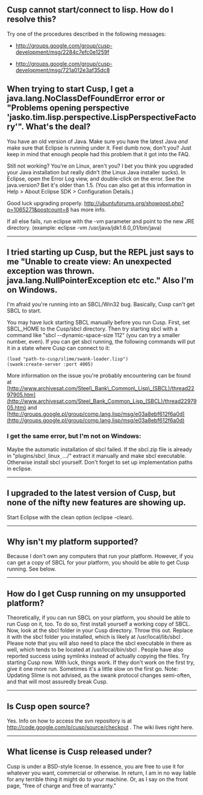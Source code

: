 ## Cusp cannot start/connect to lisp. How do I resolve this? ##
Try one of the procedures described in the following messages:

- http://groups.google.com/group/cusp-development/msg/2284c7efc0e1259f

- http://groups.google.com/group/cusp-development/msg/721a012e3af35dc8

## When trying to start Cusp, I get a java.lang.NoClassDefFoundError error or "Problems opening perspective 'jasko.tim.lisp.perspective.LispPerspectiveFactory'". What's the deal? ##
You have an old version of Java. Make sure you have the latest Java _and_ make sure that Eclipse is running under it.
Feel dumb now, don't you? Just keep in mind that enough people had this problem that it got into the FAQ.

Still not working? You're on Linux, aren't you? I bet you think you upgraded your Java installation but really didn't (the Linux Java installer sucks). In Eclipse, open the Error Log view, and double-click on the error. See the java.version? Bet it's older than 1.5. (You can also get at this information in Help > About Eclipse SDK > Configuration Details.)

Good luck upgrading properly. http://ubuntuforums.org/showpost.php?p=1065271&postcount=8 has more info.

If all else fails, run eclipse with the -vm parameter and point to the new JRE directory. (example: eclipse -vm /usr/java/jdk1.6.0\_01/bin/java)


---



## I tried starting up Cusp, but the REPL just says to me "Unable to create view: An unexpected exception was thrown. java.lang.NullPointerException etc etc." Also I'm on Windows. ##
I'm afraid you're running into an SBCL/Win32 bug. Basically, Cusp can't get SBCL to start.

You may have luck starting SBCL manually before you run Cusp.
First, set SBCL\_HOME to the Cusp/sbcl directory. Then try starting sbcl with a command like "sbcl --dynamic-space-size 112" (you can try a smaller number, even). If you can get sbcl running, the following commands will put it in a state where Cusp can connect to it:

```
(load "path-to-cusp/slime/swank-loader.lisp")
(swank:create-server :port 4005)
```


More information on the issue you're probably encountering can be found at [http://www.archivesat.com/Steel\_Bank\_Common\_Lisp\_(SBCL)/thread2297905.htm](http://www.archivesat.com/Steel_Bank_Common_Lisp_(SBCL)/thread2297905.htm) and [http://groups.google.pl/group/comp.lang.lisp/msg/e03a8ebf612f6a0d](http://groups.google.pl/group/comp.lang.lisp/msg/e03a8ebf612f6a0d)

### I get the same error, but I'm not on Windows: ###
Maybe the automatic installation of sbcl failed. If the sbcl.zip file is already in "plugins/sbcl`_`linux`_`.../" extract it manually and make sbcl executable. Otherwise install sbcl yourself. Don't forget to set up implementation paths in eclipse.


---



## I upgraded to the latest version of Cusp, but none of the nifty new features are showing up. ##
Start Eclipse with the clean option (eclipse -clean).



---



## Why isn't my platform supported? ##
Because I don't own any computers that run your platform. However, if you can get a copy of SBCL for your platform, you should be able to get Cusp running. See below.


---


## How do I get Cusp running on my unsupported platform? ##
Theoretically, if you can run SBCL on your platform, you should be able to run Cusp on it, too. To do so, first install yourself a working copy of SBCL. Now, look at the sbcl folder in your Cusp directory. Throw this out. Replace it with the sbcl folder you installed, which is likely at /usr/local/lib/sbcl . Please note that you will also need to place the sbcl executable in there as well, which tends to be located at /usr/local/bin/sbcl . People have also reported success using symlinks instead of actually copying the files.
Try starting Cusp now. With luck, things work. If they don't work on the first try, give it one more run. Sometimes it's a little slow on the first go.
Note: Updating Slime is not advised, as the swank protocol changes semi-often, and that will most assuredly break Cusp.



---



## Is Cusp open source? ##
Yes. Info on how to access the svn repository is at http://code.google.com/p/cusp/source/checkout . The wiki lives right here.



---



## What license is Cusp released under? ##
Cusp is under a BSD-style license. In essence, you are free to use it for whatever you want, commercial or otherwise. In return, I am in no way liable for any terrible thing it might do to your machine. Or, as I say on the front page, "free of charge and free of warranty."